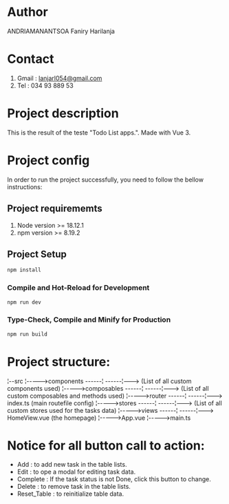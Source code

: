 # Author
ANDRIAMANANTSOA Faniry Harilanja

# Contact
1. Gmail : lanjarl054@gmail.com
2. Tel : 034 93 889 53


# Project description
This is the result of the teste "Todo List apps.".
Made with Vue 3.


# Project config

In order to run the project successfully, you need to follow the bellow instructions:

## Project requirememts

1. Node version >= 18.12.1
2. npm version >= 8.19.2

## Project Setup

```sh
npm install
```

### Compile and Hot-Reload for Development

```sh
npm run dev
```

### Type-Check, Compile and Minify for Production

```sh
npm run build
```


# Project structure:

¦--src
¦----->components
------¦
------¦---> (List of all custom components used)
¦----->composables
------¦
------¦---> (List of all custom composables and methods used)
¦----->router
------¦
------¦---> index.ts (main routefile config)
¦----->stores
------¦
------¦---> (List of all custom stores used for the tasks data)
¦----->views
------¦
------¦---> HomeView.vue (the homepage)
¦----->App.vue
¦----->main.ts



# Notice for all button call to action:

- Add : to add new task in the table lists.
- Edit : to ope a modal for editing task data.
- Complete : If the task status is not Done, click this button to change.
- Delete : to remove task in the table lists.
- Reset_Table : to reinitialize table data. 

